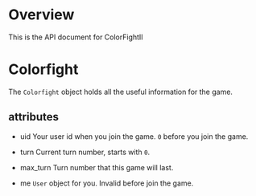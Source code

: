 # Overview

This is the API document for ColorFightII

# Colorfight

The ```Colorfight``` object holds all the useful information for the game. 

## attributes

* uid 
    Your user id when you join the game. ```0``` before you join the game.

* turn
    Current turn number, starts with ```0```.

* max_turn
    Turn number that this game will last.

* me
    ```User``` object for you. Invalid before join the game.
